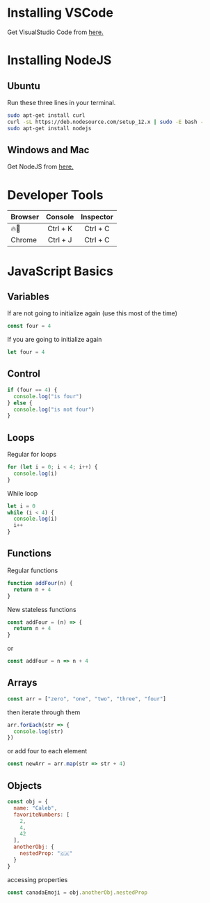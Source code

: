 # Installing VSCode

Get VisualStudio Code from [here.](https://code.visualstudio.com/Download "vscode")

# Installing NodeJS

## Ubuntu

Run these three lines in your terminal.

```sh
sudo apt-get install curl
curl -sL https://deb.nodesource.com/setup_12.x | sudo -E bash -
sudo apt-get install nodejs
```

## Windows and Mac

Get NodeJS from [here.](https://nodejs.org/en/download/)

# Developer Tools

| Browser | Console  | Inspector |
| :------ | :------: | :-------: |
| 🔥🦊    | Ctrl + K | Ctrl + C  |
| Chrome  | Ctrl + J | Ctrl + C  |

# JavaScript Basics

## Variables

If are not going to initialize again (use this most of the time)

```js
const four = 4
```

If you are going to initialize again

```js
let four = 4
```

## Control

```js
if (four == 4) {
  console.log("is four")
} else {
  console.log("is not four")
}
```

## Loops

Regular for loops

```js
for (let i = 0; i < 4; i++) {
  console.log(i)
}
```

While loop

```js
let i = 0
while (i < 4) {
  console.log(i)
  i++
}
```

## Functions

Regular functions

```js
function addFour(n) {
  return n + 4
}
```

New stateless functions

```js
const addFour = (n) => {
  return n + 4
}
```

or

```js
const addFour = n => n + 4
```

## Arrays

```js
const arr = ["zero", "one", "two", "three", "four"]
```

then iterate through them

```js
arr.forEach(str => {
  console.log(str)
})
```

or add four to each element

```js
const newArr = arr.map(str => str + 4)
```

## Objects

```js
const obj = {
  name: "Caleb",
  favoriteNumbers: [
    2,
    4,
    42
  ],
  anotherObj: {
    nestedProp: "🇨🇦"
  }
}
```

accessing properties

```js
const canadaEmoji = obj.anotherObj.nestedProp
```
